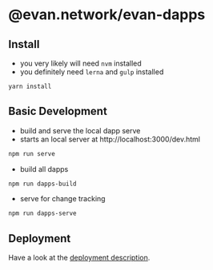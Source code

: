 # @evan.network/evan-dapps

## Install
- you very likely will need `nvm` installed
- you definitely need `lerna` and `gulp` installed

```bash
yarn install
```

## Basic Development
- build and serve the local dapp serve
- starts an local server at http://localhost:3000/dev.html
```bash
npm run serve
```

- build all dapps
```bash
npm run dapps-build
```

- serve for change tracking
```bash
npm run dapps-serve
```

## Deployment

Have a look at the [deployment description](https://evannetwork.github.io/dev/deployment).
